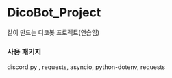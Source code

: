 # DicoBot_Project
같이 만드는 디코봇 프로젝트(연습임)

### 사용 패키지
discord.py , requests, asyncio, python-dotenv, requests